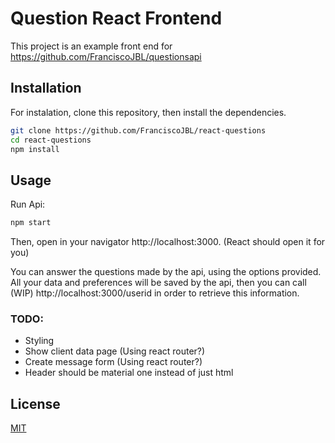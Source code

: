 # Question React Frontend

This project is an example front end for https://github.com/FranciscoJBL/questionsapi

## Installation

For instalation, clone this repository, then install the dependencies.

```bash
git clone https://github.com/FranciscoJBL/react-questions
cd react-questions
npm install
```

## Usage

Run Api:

```bash
npm start
```

Then, open in your navigator http://localhost:3000. (React should open it for you)

You can answer the questions made by the api, using the options provided. 
All your data and preferences will be saved by the api, then you can call (WIP) http://localhost:3000/userid in order to retrieve this information.

### TODO:
- Styling
- Show client data page (Using react router?)
- Create message form (Using react router?)
- Header should be material one instead of just html

## License
[MIT](https://choosealicense.com/licenses/mit/)